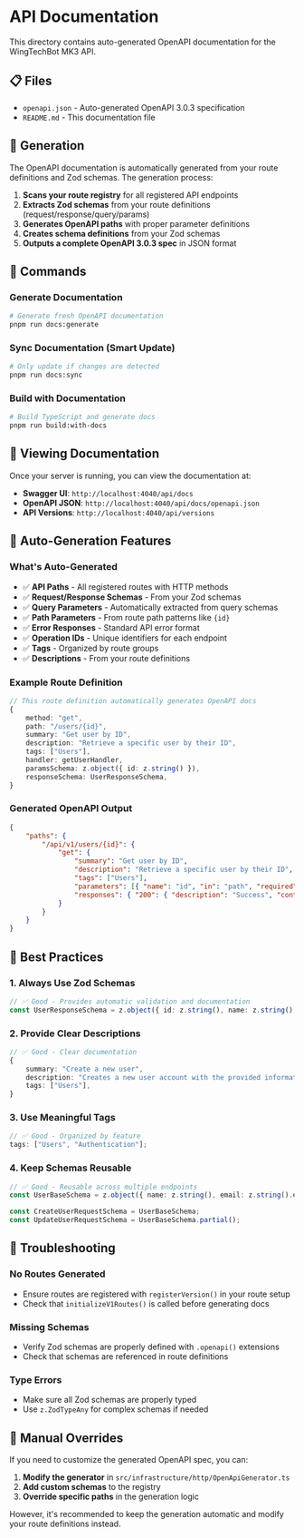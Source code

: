 # API Documentation

This directory contains auto-generated OpenAPI documentation for the WingTechBot MK3 API.

## 📋 Files

- `openapi.json` - Auto-generated OpenAPI 3.0.3 specification
- `README.md` - This documentation file

## 🔧 Generation

The OpenAPI documentation is automatically generated from your route definitions and Zod schemas. The generation process:

1. **Scans your route registry** for all registered API endpoints
2. **Extracts Zod schemas** from your route definitions (request/response/query/params)
3. **Generates OpenAPI paths** with proper parameter definitions
4. **Creates schema definitions** from your Zod schemas
5. **Outputs a complete OpenAPI 3.0.3 spec** in JSON format

## 🚀 Commands

### Generate Documentation

```bash
# Generate fresh OpenAPI documentation
pnpm run docs:generate
```

### Sync Documentation (Smart Update)

```bash
# Only update if changes are detected
pnpm run docs:sync
```

### Build with Documentation

```bash
# Build TypeScript and generate docs
pnpm run build:with-docs
```

## 📖 Viewing Documentation

Once your server is running, you can view the documentation at:

- **Swagger UI**: `http://localhost:4040/api/docs`
- **OpenAPI JSON**: `http://localhost:4040/api/docs/openapi.json`
- **API Versions**: `http://localhost:4040/api/versions`

## 🔄 Auto-Generation Features

### What's Auto-Generated

- ✅ **API Paths** - All registered routes with HTTP methods
- ✅ **Request/Response Schemas** - From your Zod schemas
- ✅ **Query Parameters** - Automatically extracted from query schemas
- ✅ **Path Parameters** - From route path patterns like `{id}`
- ✅ **Error Responses** - Standard API error format
- ✅ **Operation IDs** - Unique identifiers for each endpoint
- ✅ **Tags** - Organized by route groups
- ✅ **Descriptions** - From your route definitions

### Example Route Definition

```typescript
// This route definition automatically generates OpenAPI docs
{
    method: "get",
    path: "/users/{id}",
    summary: "Get user by ID",
    description: "Retrieve a specific user by their ID",
    tags: ["Users"],
    handler: getUserHandler,
    paramsSchema: z.object({ id: z.string() }),
    responseSchema: UserResponseSchema,
}
```

### Generated OpenAPI Output

```json
{
    "paths": {
        "/api/v1/users/{id}": {
            "get": {
                "summary": "Get user by ID",
                "description": "Retrieve a specific user by their ID",
                "tags": ["Users"],
                "parameters": [{ "name": "id", "in": "path", "required": true, "schema": { "type": "string" } }],
                "responses": { "200": { "description": "Success", "content": { "application/json": { "schema": { "$ref": "#/components/schemas/GetApiV1UsersIdResponse" } } } } }
            }
        }
    }
}
```

## 🎯 Best Practices

### 1. Always Use Zod Schemas

```typescript
// ✅ Good - Provides automatic validation and documentation
const UserResponseSchema = z.object({ id: z.string(), name: z.string(), email: z.string().email() }).openapi({ title: "UserResponse", description: "User information response" });
```

### 2. Provide Clear Descriptions

```typescript
// ✅ Good - Clear documentation
{
    summary: "Create a new user",
    description: "Creates a new user account with the provided information",
    tags: ["Users"],
}
```

### 3. Use Meaningful Tags

```typescript
// ✅ Good - Organized by feature
tags: ["Users", "Authentication"];
```

### 4. Keep Schemas Reusable

```typescript
// ✅ Good - Reusable across multiple endpoints
const UserBaseSchema = z.object({ name: z.string(), email: z.string().email() });

const CreateUserRequestSchema = UserBaseSchema;
const UpdateUserRequestSchema = UserBaseSchema.partial();
```

## 🔧 Troubleshooting

### No Routes Generated

- Ensure routes are registered with `registerVersion()` in your route setup
- Check that `initializeV1Routes()` is called before generating docs

### Missing Schemas

- Verify Zod schemas are properly defined with `.openapi()` extensions
- Check that schemas are referenced in route definitions

### Type Errors

- Make sure all Zod schemas are properly typed
- Use `z.ZodTypeAny` for complex schemas if needed

## 📝 Manual Overrides

If you need to customize the generated OpenAPI spec, you can:

1. **Modify the generator** in `src/infrastructure/http/OpenApiGenerator.ts`
2. **Add custom schemas** to the registry
3. **Override specific paths** in the generation logic

However, it's recommended to keep the generation automatic and modify your route definitions instead.
